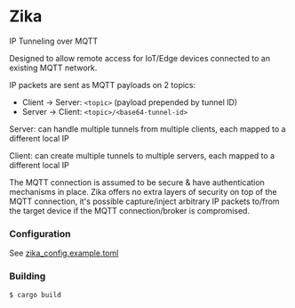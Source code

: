 # Zika

IP Tunneling over MQTT

Designed to allow remote access for IoT/Edge devices connected to an existing MQTT network.

IP packets are sent as MQTT payloads on 2 topics:
- Client -> Server: `<topic>` (payload prepended by tunnel ID)
- Server -> Client: `<topic>/<base64-tunnel-id>`

Server: can handle multiple tunnels from multiple clients, each mapped to a different local IP

Client: can create multiple tunnels to multiple servers, each mapped to a different local IP

The MQTT connection is assumed to be secure & have authentication mechanisms in place.
Zika offers no extra layers of security on top of the MQTT connection,
it's possible capture/inject arbitrary IP packets to/from the target device if the MQTT connection/broker is compromised.

### Configuration

See [zika_config.example.toml](zika_config.example.toml)

### Building

```
$ cargo build
```
